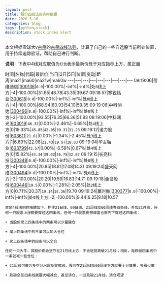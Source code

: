 ```yaml
---
layout: post
title: 股价四线法则实时数据
date: 2020-5-10
categories: blog
tags: [python,stock]
description: stock index alert
---
```



本文根据雪球大v[古泉](https://xueqiu.com/u/7148646888)的[古泉四线法则](https://xueqiu.com/7148646888/130498192)，计算了自己的一些自选股当前所处位置，用于持续追踪验证，帮助自己进行判断。

**说明**：下表中4线对应取值为`红色`表示最新价处于对应指标上方，属正面

时间|名称|代码|最新价|当日|3日|5日|位置|变动|距离|ma21|ma60|ma21w|ma60w
---|---|---|---|---|---|---|---|---
09:19:06|信维通信|[300136](https://xueqiu.com/S/SZ300136)|`0.0`|-100.00%|-inf%|-inf%|处`0`线上方|-4|-100.00%|51.65|48.78|43.35|39.67
09:18:57|寒锐钴业|[300618](https://xueqiu.com/S/SZ300618)|`0.0`|-100.00%|-inf%|-inf%|处`0`线上方|-4|-100.00%|68.94|60.93|54.10|59.35
09:19:06|中科创达|[300496](https://xueqiu.com/S/SZ300496)|`0.0`|-100.00%|-inf%|-inf%|处`0`线上方|-3|-100.00%|93.55|76.35|66.36|51.83
09:19:06|中科曙光|[603019](https://xueqiu.com/S/SH603019)|`46.32`|0.00%|-2.46%|-0.65%|处`4`线上方|0|19.33%|`45.85`|`42.05`|`39.31`|`31.23`
09:19:12|诺力股份|[603611](https://xueqiu.com/S/SH603611)|`21.61`|0.00%|-1.34%|-2.45%|处`3`线上方|1|6.69%|22.08|`21.43`|`19.97`|`18.03`
09:19:04|华友钴业|[603799](https://xueqiu.com/S/SH603799)|`43.57`|0.00%|-6.59%|0.67%|处`4`线上方|0|15.82%|`43.34`|`39.02`|`36.75`|`32.87`
09:19:15|长亮科技|[300348](https://xueqiu.com/S/SZ300348)|`0.0`|-100.00%|-inf%|-inf%|处`0`线上方|-4|-100.00%|20.85|18.81|17.08|14.31
09:19:24|盛天网络|[300494](https://xueqiu.com/S/SZ300494)|`0.0`|-100.00%|-inf%|-inf%|处`0`线上方|-3|-100.00%|20.20|19.59|16.83|14.71
09:19:18|金证股份|[600446](https://xueqiu.com/S/SH600446)|`19.5`|0.00%|-1.28%|-2.05%|处`2`线上方|0|0.71%|20.37|`19.14`|`18.36`|19.70
09:19:24|赢时胜|[300377](https://xueqiu.com/S/SZ300377)|`0.0`|-100.00%|-inf%|-inf%|处`0`线上方|-2|-100.00%|9.44|9.25|9.18|10.57

```
古泉4线法则的精髓如下。抓住21日线、60日线、21周线及60周线等四条线，外加21月线，任何一只股票上涨都要穿过这四条线，任何一只股票要想爆雷也要先下穿过这四条线：

+ 当股价爬上四条线中的两条可以少量建仓

+ 爬上四条线中的三条可以加大仓位

+ 爬上四条线中的四条可以全仓

任何一只大牛，其股价都会坚守在21月线上方，不会轻易跌破21月线；相反，每跌破四条线中一条就减一些仓位：

+ 21周线可做为多空分水岭及警戒线，股价在21周线及60周线下方就要十分慎重，多看少做

+ 跌破全部四条线就要大幅减仓，甚至清仓，一旦跌破21月线，清仓观望
```